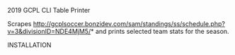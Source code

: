 2019 GCPL CLI Table Printer

Scrapes http://gcplsoccer.bonzidev.com/sam/standings/ss/schedule.php?v=3&divisionID=NDE4MjM5/* and prints selected team stats for the season.

INSTALLATION
